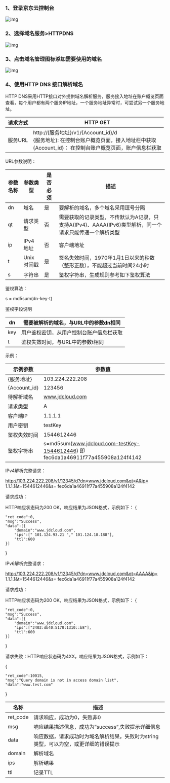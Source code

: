 ### 1、登录京东云控制台
![img](https://github.com/jdcloudcom/cn/blob/edit/image/HTTPDNS/%E7%99%BB%E5%BD%95%E6%8E%A7%E5%88%B6%E5%8F%B0.png)

### 2、选择域名服务>HTTPDNS
![img](https://github.com/jdcloudcom/cn/blob/edit/image/HTTPDNS/HTTP%20DNS%E9%A1%B5%E9%9D%A2.png)
### 3、点击域名管理图标添加需要使用的域名

![img](https://github.com/jdcloudcom/cn/blob/edit/image/HTTPDNS/%E6%B7%BB%E5%8A%A0%E5%9F%9F%E5%90%8D.png)                   

### 4、使用HTTP DNS 接口解析域名

HTTP DNS采用HTTP接口对外提供域名解析服务，服务接入地址在账户概览页面查看，每个用户都有两个服务IP地址，一个服务地址异常时，可尝试另一个服务地址。

| 请求方式 | HTTP GET |
| -------- | ---------------------------------------------------------------------------------------------------------- |
| 服务URL  | http://{服务地址}/v1/{Account_id}/d <br> {服务地址}: 在控制台账户概览页面，接入地址栏中获取 <br> {Account_id}： 在控制台账户概览页面，账户信息栏获取 |

URL参数说明：

| 参数名称 | 参数类型   | 是否必须 | 描述                                                                     |
| -------- | ---------- | -------- | ------------------------------------------------------------------------ |
| dn       | 域名       | 是       | 要解析的域名，多个域名采用逗号分隔                                       |
| qt       | 请求类型   | 否       | 需要获取的记录类型，不传默认为A记录，只支持A(IPv4)、AAAA(IPv6)类型解析，同一个请求只能传递一个解析类型   |
| ip       | IPv4地址   | 否       | 客户端地址                                                               |
| t        | Unix时间戳 | 是       | 签名失效时间，1970年1月1日以来的秒数（整形正数），不能超过当前时间24小时 |
| s        | 字符串     | 是       | 鉴权字符串，生成规则参考如下鉴权算法                                     |


鉴权算法：

s = md5sum(dn-key-t)

鉴权字段说明

| dn  | 需要被解析的域名，与URL中的参数dn相同    |
| --- | ---------------------------------------- |
| key | 用户鉴权密钥，从用户控制台账户信息栏获取 |
| t   | 鉴权失效时间，与URL中的参数t相同         |
 

示例：

| 示例参数      | 参数值                                                                         |
| ------------ | -----------------------------------------------------------------------------|
| {服务地址}    | 103.224.222.208                                                               |
| {Account_id} | 123456                                                                         |
| 待解析域名    | www.jdcloud.com                                                                  |
| 请求类型      | A                                                                                |
| 客户端IP     | 1.1.1.1                                                                          |
| 用户密钥      | testKey                                                                          |
| 鉴权失效时间  | 1544612446                                                                        |
| 鉴权字符串    | s=md5sum(www.jdcloud.com-testKey-1544612446)   即fec6da1a46911f77a455908a124f4142 |

IPv4解析完整请求：

http://103.224.222.208/v1/12345/d?dn=www.jdcloud.com&qt=A&ip= 1.1.1.1&t=1544612446&s= fec6da1a46911f77a455908a124f4142
 
请求成功：

HTTP响应状态码为200 OK，响应结果为JSON格式，示例如下：
{

    "ret_code":0,
    "msg":"Success",
    "data":[{
        "domain":"www.jdcloud.com",
        "ips":[" 101.124.93.21 "," 101.124.18.188"],
        "ttl":600
    }]
}

IPv6解析完整请求：

http://103.224.222.208/v1/12345/d?dn=www.jdcloud.com&qt=AAAA&ip= 1.1.1.1&t=1544612446&s= fec6da1a46911f77a455908a124f4142
 
请求成功：

HTTP响应状态码为200 OK，响应结果为JSON格式，示例如下：
{

    "ret_code":0,
    "msg":"Success",
    "data":[{
        "domain":"www.jdcloud.com",
        "ips":["2402:db40:5170:1310::b8"],
        "ttl":600
    }]
}

请求失败：HTTP响应状态码为4XX，响应结果为JSON格式，示例如下：

{
    
    "ret_code":10015,
    "msg":"Query domain is not in access domain list",
    "data":"www.test.com"
}

| 名称     | 描述                                                                                 |
| -------- | ------------------------------------------------------------------------------------ |
| ret_code | 请求响应，成功为0，失败非0                                                           |
| msg      | 响应结果描述信息，成功为”success”,失败提示详细信息                                   |
| data     | 响应数据，请求成功时为域名解析结果，失败时为string类型，可以为空，或更详细的错误提示 |
| domain   | 解析域名                                                                             |
| ips      | 解析结果                                                                             |
| ttl      | 记录TTL                                                                              |

